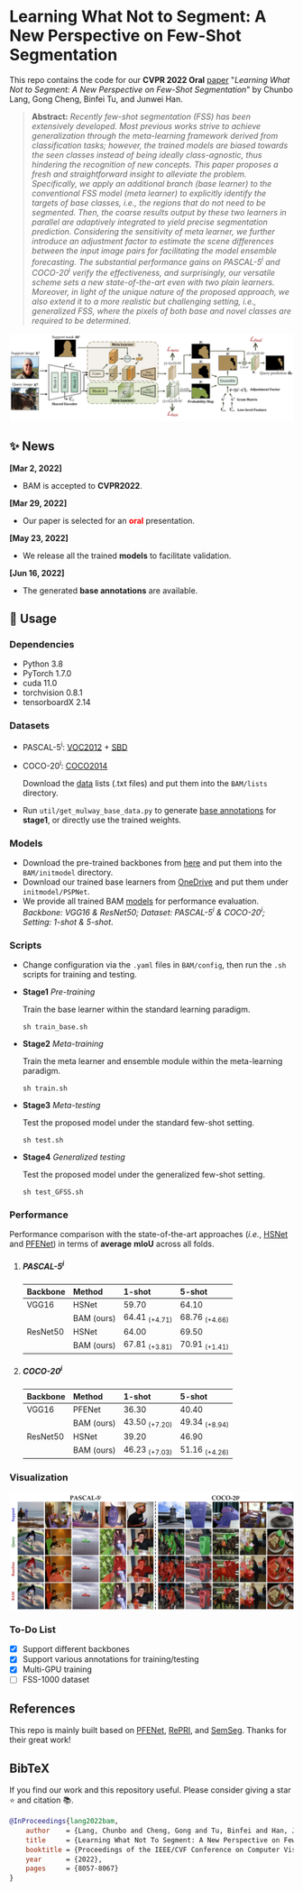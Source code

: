 # Learning What Not to Segment: A New Perspective on Few-Shot Segmentation

This repo contains the code for our **CVPR 2022 Oral** [paper](http://arxiv.org/abs/2203.07615) "*Learning What Not to Segment: A New Perspective on Few-Shot Segmentation*" by Chunbo Lang, Gong Cheng, Binfei Tu, and Junwei Han. 

> **Abstract:** *Recently few-shot segmentation (FSS) has been extensively developed. Most previous works strive to achieve generalization through the meta-learning framework derived from classification tasks; however, the trained models are biased towards the seen classes instead of being ideally class-agnostic, thus hindering the recognition of new concepts. This paper proposes a fresh and straightforward insight to alleviate the problem. Specifically, we apply an additional branch (base learner) to the conventional FSS model (meta learner) to explicitly identify the targets of base classes, i.e., the regions that do not need to be segmented. Then, the coarse results output by these two learners in parallel are adaptively integrated to yield precise segmentation prediction. Considering the sensitivity of meta learner, we further introduce an adjustment factor to estimate the scene differences between the input image pairs for facilitating the model ensemble forecasting. The substantial performance gains on PASCAL-5<sup>i</sup> and COCO-20<sup>i</sup> verify the effectiveness, and surprisingly, our versatile scheme sets a new state-of-the-art even with two plain learners. Moreover, in light of the unique nature of the proposed approach, we also extend it to a more realistic but challenging setting, i.e., generalized FSS, where the pixels of both base and novel classes are required to be determined.*

<p align="middle">
  <img src="figure/flowchart.jpg">
</p>

## :sparkles: News

**[Mar 2, 2022]**
- BAM is accepted to **CVPR2022**.

**[Mar 29, 2022]**
- Our paper is selected for an <font color='red'> **oral** </font> presentation.

**[May 23, 2022]**
- We release all the trained **models** to facilitate validation.

**[Jun 16, 2022]**
- The generated **base annotations** are available.

## &#x1F527; Usage
### Dependencies

- Python 3.8
- PyTorch 1.7.0
- cuda 11.0
- torchvision 0.8.1
- tensorboardX 2.14

### Datasets

- PASCAL-5<sup>i</sup>:  [VOC2012](http://host.robots.ox.ac.uk/pascal/VOC/voc2012/) + [SBD](http://home.bharathh.info/pubs/codes/SBD/download.html)

- COCO-20<sup>i</sup>:  [COCO2014](https://cocodataset.org/#download)

   Download the [data](https://mailnwpueducn-my.sharepoint.com/:u:/g/personal/langchunbo_mail_nwpu_edu_cn/ESvJvL7X86pNqK5LSaKwK0sByDLwNx0kh73PVJJ_m1vSCg?e=RBjfKp) lists (.txt files) and put them into the `BAM/lists` directory. 

- Run `util/get_mulway_base_data.py` to generate [base annotations](https://mailnwpueducn-my.sharepoint.com/:f:/g/personal/langchunbo_mail_nwpu_edu_cn/Eg7-69tgeE5Em5jEHUyvafEBA9Gj9ZCtCNV-N8rtcxySKg?e=dFvKW5) for **stage1**, or directly use the trained weights.

### Models

- Download the pre-trained backbones from [here](https://mailnwpueducn-my.sharepoint.com/:u:/g/personal/langchunbo_mail_nwpu_edu_cn/EflpnBbWaftEum485cNq8v8BdSHiKvXLaX-dBBsbtdnCjg?e=WLcfhd) and put them into the `BAM/initmodel` directory. 
- Download our trained base learners from [OneDrive](https://mailnwpueducn-my.sharepoint.com/:u:/g/personal/langchunbo_mail_nwpu_edu_cn/ETERT3xe5ndEpDhStts7JmcBlYDY_2G0hPVJUBtLLG-njg?e=MLzVIL) and put them under `initmodel/PSPNet`. 
- We provide all trained BAM [models](https://mailnwpueducn-my.sharepoint.com/:f:/g/personal/langchunbo_mail_nwpu_edu_cn/ElxMt3Mr9xBMr41BrOOE5JABEVnJ5f9-SVBRutEhpY3vxg?e=upF3mf) for performance evaluation. _Backbone: VGG16 & ResNet50; Dataset: PASCAL-5<sup>i</sup> & COCO-20<sup>i</sup>; Setting: 1-shot & 5-shot_.

### Scripts

- Change configuration via the `.yaml` files in `BAM/config`, then run the `.sh` scripts for training and testing.

- **Stage1** *Pre-training*

  Train the base learner within the standard learning paradigm.

  ```
  sh train_base.sh
  ```

- **Stage2** *Meta-training*

  Train the meta learner and ensemble module within the meta-learning paradigm. 

  ```
  sh train.sh
  ```

- **Stage3** *Meta-testing*

  Test the proposed model under the standard few-shot setting. 

  ```
  sh test.sh
  ```

- **Stage4** *Generalized testing*

  Test the proposed model under the generalized few-shot setting. 

  ```
  sh test_GFSS.sh
  ```

### Performance

Performance comparison with the state-of-the-art approaches (*i.e.*, [HSNet](https://github.com/juhongm999/hsnet) and [PFENet](https://github.com/dvlab-research/PFENet)) in terms of **average** **mIoU** across all folds. 

1. ##### PASCAL-5<sup>i</sup>

   | Backbone | Method     | 1-shot                   | 5-shot                   |
   | -------- | ---------- | ------------------------ | ------------------------ |
   | VGG16    | HSNet      | 59.70                    | 64.10                    |
   |          | BAM (ours) | 64.41 <sub>(+4.71)</sub> | 68.76 <sub>(+4.66)</sub> |
   | ResNet50 | HSNet      | 64.00                    | 69.50                    |
   |          | BAM (ours) | 67.81 <sub>(+3.81)</sub> | 70.91 <sub>(+1.41)</sub> |

2. ##### COCO-20<sup>i</sup>

   | Backbone | Method     | 1-shot                   | 5-shot                   |
   | -------- | ---------- | ------------------------ | ------------------------ |
   | VGG16    | PFENet     | 36.30                    | 40.40                    |
   |          | BAM (ours) | 43.50 <sub>(+7.20)</sub> | 49.34 <sub>(+8.94)</sub> |
   | ResNet50 | HSNet      | 39.20                    | 46.90                    |
   |          | BAM (ours) | 46.23 <sub>(+7.03)</sub> | 51.16 <sub>(+4.26)</sub> |

### Visualization

<p align="middle">
    <img src="figure/visualization.jpg">
</p>

### To-Do List

- [x] Support different backbones
- [x] Support various annotations for training/testing
- [x] Multi-GPU training
- [ ] FSS-1000 dataset

## References

This repo is mainly built based on [PFENet](https://github.com/dvlab-research/PFENet), [RePRI](https://github.com/mboudiaf/RePRI-for-Few-Shot-Segmentation), and [SemSeg](https://github.com/hszhao/semseg). Thanks for their great work!

## BibTeX

If you find our work and this repository useful. Please consider giving a star :star: and citation &#x1F4DA;.

```bibtex
@InProceedings{lang2022bam,
    author    = {Lang, Chunbo and Cheng, Gong and Tu, Binfei and Han, Junwei},
    title     = {Learning What Not To Segment: A New Perspective on Few-Shot Segmentation},
    booktitle = {Proceedings of the IEEE/CVF Conference on Computer Vision and Pattern Recognition (CVPR)},
    year      = {2022},
    pages     = {8057-8067}
}
```

